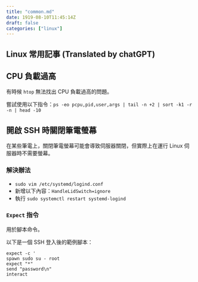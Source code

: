 ```yaml
---
title: "common.md"
date: 1919-08-10T11:45:14Z
draft: false
categories: ["linux"]
---
```




## Linux 常用記事 (Translated by chatGPT)

## CPU 負載過高

有時候 `htop` 無法找出 CPU 負載過高的問題。

嘗試使用以下指令：`ps -eo pcpu,pid,user,args | tail -n +2 | sort -k1 -r -n | head -10`

## 開啟 SSH 時關閉筆電螢幕

在某些筆電上，關閉筆電螢幕可能會導致伺服器關閉，但實際上在運行 Linux 伺服器時不需要螢幕。

### 解決辦法

* `sudo vim /etc/systemd/logind.conf`
* 新增以下內容：`HandleLidSwitch=ignore`
* 執行 `sudo systemctl restart systemd-logind`

### `Expect` 指令

用於腳本命令。

以下是一個 SSH 登入後的範例腳本：

```shell
expect -c '
spawn sudo su - root
expect "*"
send "password\n"
interact